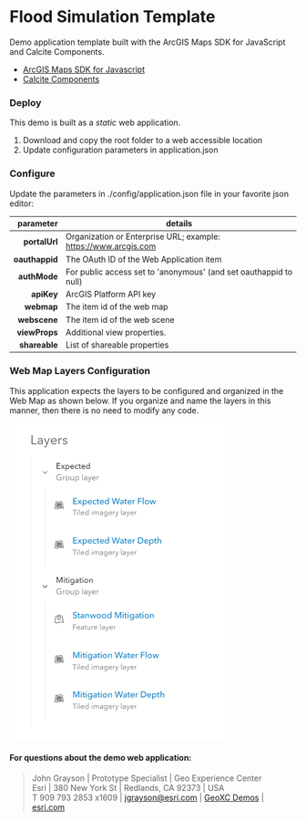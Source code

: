 # Flood Simulation Template

Demo application template built with the ArcGIS Maps SDK for JavaScript and Calcite Components.

- [ArcGIS Maps SDK for Javascript](https://developers.arcgis.com/javascript/latest/api-reference/)
- [Calcite Components](https://developers.arcgis.com/calcite-design-system/components/)

### Deploy

This demo is built as a _static_ web application.

1. Download and copy the root folder to a web accessible location
2. Update configuration parameters in application.json

### Configure

Update the parameters in ./config/application.json file in your favorite json editor:

|      parameter | details                                                           |
|---------------:|-------------------------------------------------------------------|
|  **portalUrl** | Organization or Enterprise URL; example: https://www.arcgis.com   |
| **oauthappid** | The OAuth ID of the Web Application item                          |
|   **authMode** | For public access set to 'anonymous' (and set oauthappid to null) |
|     **apiKey** | ArcGIS Platform API key                                           |
|     **webmap** | The item id of the web map                                        |
|   **webscene** | The item id of the web scene                                      |
|  **viewProps** | Additional view properties.                                       | 
|  **shareable** | List of shareable properties                                      |


### Web Map Layers Configuration
This application expects the layers to be configured and organized in the Web Map as shown below.  If you organize and name the layers in this manner, then there is no need to modify any code.

![web map layer config](/assets/WebMapLayerConfig.png)


#### For questions about the demo web application:

> John Grayson | Prototype Specialist | Geo Experience Center\
> Esri | 380 New York St | Redlands, CA 92373 | USA\
> T 909 793 2853 x1609 | [jgrayson@esri.com](mailto:jgrayson@esri.com) | [GeoXC Demos](https://geoxc.esri.com) | [esri.com](https://www.esri.com)
